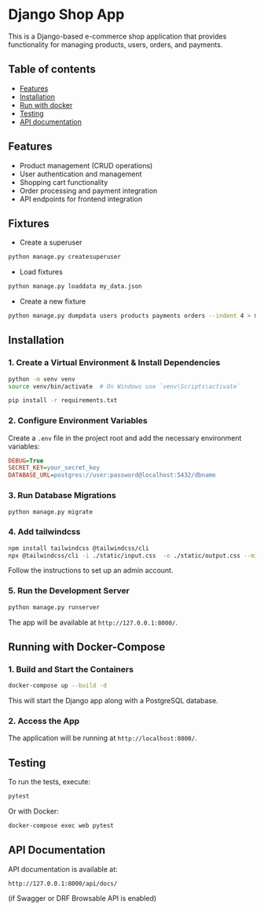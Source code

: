 # Django Shop App

This is a Django-based e-commerce shop application that provides functionality for managing products, users, orders, and payments.

## Table of contents
- [Features](#features)
- [Installation](#installation)
- [Run with docker](#running-with-docker-compose)
- [Testing](#testing)
- [API documentation](#api-documentation)

## Features

- Product management (CRUD operations)
- User authentication and management
- Shopping cart functionality
- Order processing and payment integration
- API endpoints for frontend integration

## Fixtures
- Create a superuser
```bash
python manage.py createsuperuser
```
- Load fixtures
```bash
python manage.py loaddata my_data.json
```
- Create a new fixture
```bash
python manage.py dumpdata users products payments orders --indent 4 > my_data.json
```
## Installation

### 1. Create a Virtual Environment & Install Dependencies
```bash
python -m venv venv
source venv/bin/activate  # On Windows use `venv\Scripts\activate`
```
```bash
pip install -r requirements.txt
```

### 2. Configure Environment Variables
Create a `.env` file in the project root and add the necessary environment variables:
```ini
DEBUG=True
SECRET_KEY=your_secret_key
DATABASE_URL=postgres://user:password@localhost:5432/dbname
```

### 3. Run Database Migrations
```bash
python manage.py migrate
```

### 4. Add tailwindcss
```bash
npm install tailwindcss @tailwindcss/cli
npx @tailwindcss/cli -i ./static/input.css  -o ./static/output.css --minify
```
Follow the instructions to set up an admin account.

### 5. Run the Development Server
```bash
python manage.py runserver
```
The app will be available at `http://127.0.0.1:8000/`.

## Running with Docker-Compose

### 1. Build and Start the Containers
```bash
docker-compose up --build -d
```
This will start the Django app along with a PostgreSQL database.

### 2. Access the App
The application will be running at `http://localhost:8000/`.

## Testing
To run the tests, execute:
```bash
pytest
```
Or with Docker:
```bash
docker-compose exec web pytest
```

## API Documentation
API documentation is available at:
```
http://127.0.0.1:8000/api/docs/
```
(if Swagger or DRF Browsable API is enabled)